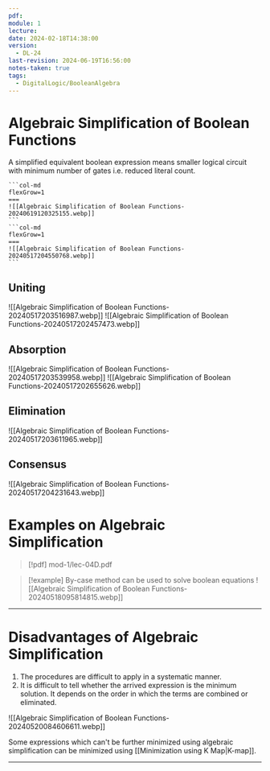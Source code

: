 ```yaml
---
pdf: 
module: 1
lecture: 
date: 2024-02-18T14:38:00
version:
  - DL-24
last-revision: 2024-06-19T16:56:00
notes-taken: true
tags:
  - DigitalLogic/BooleanAlgebra
---
```

# Algebraic Simplification of Boolean Functions

A simplified equivalent boolean expression means smaller logical circuit with minimum number of gates i.e. reduced literal count.

````col
```col-md
flexGrow=1
===
![[Algebraic Simplification of Boolean Functions-20240619120325155.webp]]
```
```col-md
flexGrow=1
===
![[Algebraic Simplification of Boolean Functions-20240517204550768.webp]]
```
````

## Uniting
![[Algebraic Simplification of Boolean Functions-20240517203516987.webp]]
![[Algebraic Simplification of Boolean Functions-20240517202457473.webp]]

## Absorption
![[Algebraic Simplification of Boolean Functions-20240517203539958.webp]]
![[Algebraic Simplification of Boolean Functions-20240517202655626.webp]]

## Elimination
![[Algebraic Simplification of Boolean Functions-20240517203611965.webp]]

## Consensus
![[Algebraic Simplification of Boolean Functions-20240517204231643.webp]]

# Examples on Algebraic Simplification
> [!pdf] mod-1/lec-04D.pdf

> [!example] By-case method can be used to solve boolean equations
> ![[Algebraic Simplification of Boolean Functions-20240518095814815.webp]]

---
# Disadvantages of Algebraic Simplification

1. The procedures are difficult to apply in a systematic manner.
2. It is difficult to tell whether the arrived expression is the minimum solution. It depends on the order in which the terms are combined or eliminated.

![[Algebraic Simplification of Boolean Functions-20240520084606611.webp]]

Some expressions which can't be further minimized using algebraic simplification can be minimized using [[Minimization using K Map|K-map]].

---